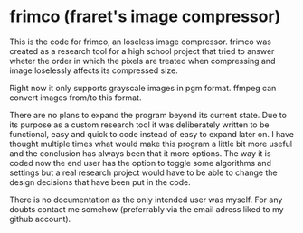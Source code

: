 # frimco (fraret's image compressor)

This is the code for frimco, an loseless image compressor. frimco was created as a research tool for a high school project that tried to answer wheter the order in which the pixels are treated when compressing and image loselessly affects its compressed size. 

Right now it only supports grayscale images in pgm format. ffmpeg can convert images from/to this format. 

There are no plans to expand the program beyond its current state. Due to its purpose as a custom research tool it was deliberately written to be functional, easy and quick to code instead of easy to expand later on. I have thought multiple times what would make this program a little bit more useful and the conclusion has always been that it more options. The way it is coded now the end user has the option to toggle some algorithms and settings but a real research project would have to be able to change the design decisions that have been put in the code. 

There is no documentation as the only intended user was myself. For any doubts contact me somehow (preferrably via the email adress liked to my github account).
